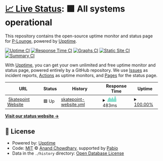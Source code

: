 # [📈 Live Status](https://P-Lounge.github.io/status): <!--live status--> **🟩 All systems operational**

This repository contains the open-source uptime monitor and status page for [P-Lounge](https://P-Lounge.github.io/status), powered by [Upptime](https://github.com/upptime/upptime).

[![Uptime CI](https://github.com/P-Lounge/status/workflows/Uptime%20CI/badge.svg)](https://github.com/P-Lounge/status/actions?query=workflow%3A%22Uptime+CI%22)
[![Response Time CI](https://github.com/P-Lounge/status/workflows/Response%20Time%20CI/badge.svg)](https://github.com/P-Lounge/status/actions?query=workflow%3A%22Response+Time+CI%22)
[![Graphs CI](https://github.com/P-Lounge/status/workflows/Graphs%20CI/badge.svg)](https://github.com/P-Lounge/status/actions?query=workflow%3A%22Graphs+CI%22)
[![Static Site CI](https://github.com/P-Lounge/status/workflows/Static%20Site%20CI/badge.svg)](https://github.com/P-Lounge/status/actions?query=workflow%3A%22Static+Site+CI%22)
[![Summary CI](https://github.com/P-Lounge/status/workflows/Summary%20CI/badge.svg)](https://github.com/P-Lounge/status/actions?query=workflow%3A%22Summary+CI%22)

With [Upptime](https://upptime.js.org), you can get your own unlimited and free uptime monitor and status page, powered entirely by a GitHub repository. We use [Issues](https://github.com/P-Lounge/status/issues) as incident reports, [Actions](https://github.com/P-Lounge/status/actions) as uptime monitors, and [Pages](https://P-Lounge.github.io/status) for the status page.

<!--start: status pages-->
<!-- This summary is generated by Upptime (https://github.com/upptime/upptime) -->
<!-- Do not edit this manually, your changes will be overwritten -->
<!-- prettier-ignore -->
| URL | Status | History | Response Time | Uptime |
| --- | ------ | ------- | ------------- | ------ |
| <img alt="" src="https://icons.duckduckgo.com/ip3/skatepoint.ru.ico" height="13"> [Skatepoint Website](https://skatepoint.ru/) | 🟩 Up | [skatepoint-website.yml](https://github.com/P-Lounge/status/commits/HEAD/history/skatepoint-website.yml) | <details><summary><img alt="Response time graph" src="./graphs/skatepoint-website/response-time-week.png" height="20"> 483ms</summary><br><a href="https://P-Lounge.github.io/status/history/skatepoint-website"><img alt="Response time 437" src="https://img.shields.io/endpoint?url=https%3A%2F%2Fraw.githubusercontent.com%2FP-Lounge%2Fstatus%2FHEAD%2Fapi%2Fskatepoint-website%2Fresponse-time.json"></a><br><a href="https://P-Lounge.github.io/status/history/skatepoint-website"><img alt="24-hour response time 508" src="https://img.shields.io/endpoint?url=https%3A%2F%2Fraw.githubusercontent.com%2FP-Lounge%2Fstatus%2FHEAD%2Fapi%2Fskatepoint-website%2Fresponse-time-day.json"></a><br><a href="https://P-Lounge.github.io/status/history/skatepoint-website"><img alt="7-day response time 483" src="https://img.shields.io/endpoint?url=https%3A%2F%2Fraw.githubusercontent.com%2FP-Lounge%2Fstatus%2FHEAD%2Fapi%2Fskatepoint-website%2Fresponse-time-week.json"></a><br><a href="https://P-Lounge.github.io/status/history/skatepoint-website"><img alt="30-day response time 461" src="https://img.shields.io/endpoint?url=https%3A%2F%2Fraw.githubusercontent.com%2FP-Lounge%2Fstatus%2FHEAD%2Fapi%2Fskatepoint-website%2Fresponse-time-month.json"></a><br><a href="https://P-Lounge.github.io/status/history/skatepoint-website"><img alt="1-year response time 437" src="https://img.shields.io/endpoint?url=https%3A%2F%2Fraw.githubusercontent.com%2FP-Lounge%2Fstatus%2FHEAD%2Fapi%2Fskatepoint-website%2Fresponse-time-year.json"></a></details> | <details><summary><a href="https://P-Lounge.github.io/status/history/skatepoint-website">100.00%</a></summary><a href="https://P-Lounge.github.io/status/history/skatepoint-website"><img alt="All-time uptime 100.00%" src="https://img.shields.io/endpoint?url=https%3A%2F%2Fraw.githubusercontent.com%2FP-Lounge%2Fstatus%2FHEAD%2Fapi%2Fskatepoint-website%2Fuptime.json"></a><br><a href="https://P-Lounge.github.io/status/history/skatepoint-website"><img alt="24-hour uptime 100.00%" src="https://img.shields.io/endpoint?url=https%3A%2F%2Fraw.githubusercontent.com%2FP-Lounge%2Fstatus%2FHEAD%2Fapi%2Fskatepoint-website%2Fuptime-day.json"></a><br><a href="https://P-Lounge.github.io/status/history/skatepoint-website"><img alt="7-day uptime 100.00%" src="https://img.shields.io/endpoint?url=https%3A%2F%2Fraw.githubusercontent.com%2FP-Lounge%2Fstatus%2FHEAD%2Fapi%2Fskatepoint-website%2Fuptime-week.json"></a><br><a href="https://P-Lounge.github.io/status/history/skatepoint-website"><img alt="30-day uptime 100.00%" src="https://img.shields.io/endpoint?url=https%3A%2F%2Fraw.githubusercontent.com%2FP-Lounge%2Fstatus%2FHEAD%2Fapi%2Fskatepoint-website%2Fuptime-month.json"></a><br><a href="https://P-Lounge.github.io/status/history/skatepoint-website"><img alt="1-year uptime 100.00%" src="https://img.shields.io/endpoint?url=https%3A%2F%2Fraw.githubusercontent.com%2FP-Lounge%2Fstatus%2FHEAD%2Fapi%2Fskatepoint-website%2Fuptime-year.json"></a></details>

<!--end: status pages-->

[**Visit our status website →**](https://P-Lounge.github.io/status)

## 📄 License

- Powered by: [Upptime](https://github.com/upptime/upptime)
- Code: [MIT](./LICENSE) © [Anand Chowdhary](https://anandchowdhary.com), supported by [Pabio](https://pabio.com)
- Data in the `./history` directory: [Open Database License](https://opendatacommons.org/licenses/odbl/1-0/)
